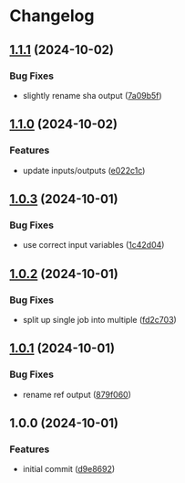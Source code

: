 # Changelog

## [1.1.1](https://github.com/cihelper/action-git-push/compare/v1.1.0...v1.1.1) (2024-10-02)


### Bug Fixes

* slightly rename sha output ([7a09b5f](https://github.com/cihelper/action-git-push/commit/7a09b5fdac6d86fdf4caa8ddd5dc497d77dc3f8d))

## [1.1.0](https://github.com/cihelper/action-git-push/compare/v1.0.3...v1.1.0) (2024-10-02)


### Features

* update inputs/outputs ([e022c1c](https://github.com/cihelper/action-git-push/commit/e022c1cf4fe84d746dc0370fc3227a916c5956f6))

## [1.0.3](https://github.com/cihelper/action-git-push/compare/v1.0.2...v1.0.3) (2024-10-01)


### Bug Fixes

* use correct input variables ([1c42d04](https://github.com/cihelper/action-git-push/commit/1c42d04fac1920bbf51c262518e5250a165bbfda))

## [1.0.2](https://github.com/cihelper/action-git-push/compare/v1.0.1...v1.0.2) (2024-10-01)


### Bug Fixes

* split up single job into multiple ([fd2c703](https://github.com/cihelper/action-git-push/commit/fd2c703c6bb784c29f9b20b69279543508412dc5))

## [1.0.1](https://github.com/cihelper/action-git-push/compare/v1.0.0...v1.0.1) (2024-10-01)


### Bug Fixes

* rename ref output ([879f060](https://github.com/cihelper/action-git-push/commit/879f06056cbe90225ac8258c577cb0745a4b718b))

## 1.0.0 (2024-10-01)


### Features

* initial commit ([d9e8692](https://github.com/cihelper/action-git-push/commit/d9e8692acb6ed4a8cfcf50f4dd84e47212bc6b64))
